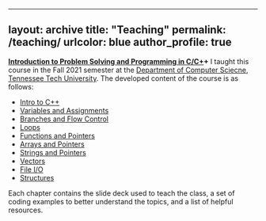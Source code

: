 
---
layout: archive
title: "Teaching"
permalink: /teaching/
urlcolor: blue
author_profile: true
---

**[Introduction to Problem Solving and Programming in C/C+](https://github.com/AhsanAyub/tntech_csc_1300_fall_2021)+**
I taught this course in the Fall 2021 semester at the [Department of Computer Sciecne](https://www.tntech.edu/engineering/programs/csc/index.php), [Tennessee Tech University](https://www.tntech.edu/). The developed content of the course is as follows:

* [Intro to C++](https://github.com/AhsanAyub/tntech_csc_1300_fall_2021/tree/main/1_intro_to_c%2B%2B)
* [Variables and Assignments](https://github.com/AhsanAyub/tntech_csc_1300_fall_2021/tree/main/2_variables_and_assignments)
* [Branches and Flow Control](https://github.com/AhsanAyub/tntech_csc_1300_fall_2021/tree/main/3_branches_and_flow_control)
* [Loops](https://github.com/AhsanAyub/tntech_csc_1300_fall_2021/tree/main/4_loops)
* [Functions and Pointers](https://github.com/AhsanAyub/tntech_csc_1300_fall_2021/tree/main/5_functions_and_pointers)
* [Arrays and Pointers](https://github.com/AhsanAyub/tntech_csc_1300_fall_2021/tree/main/6_arrays_and_pointers)
* [Strings and Pointers](https://github.com/AhsanAyub/tntech_csc_1300_fall_2021/tree/main/7_strings_and_pointers)
* [Vectors](https://github.com/AhsanAyub/tntech_csc_1300_fall_2021/tree/main/8_vectors)
* [File I/O](https://github.com/AhsanAyub/tntech_csc_1300_fall_2021/tree/main/9_file_io)
* [Structures](https://github.com/AhsanAyub/tntech_csc_1300_fall_2021/tree/main/10_structures)

Each chapter contains the slide deck used to teach the class, a set of coding examples to better understand the topics, and a list of helpful resources.

